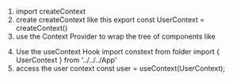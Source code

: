 1. import createContext
2. create createContext like this  export const UserContext = createContext()
3. use the Context Provider to wrap the tree of components like 
  <!-- <UserContext.Provider value={user}>
    <UseContextExample />
  </UserContext.Provider> -->
4. Use the useContext Hook import constext from folder import { UserContext } from '../../../App'
5. access the user context  const user = useContext(UserContext);